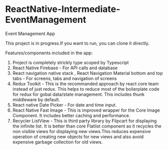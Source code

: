 # ReactNative-Intermediate-EventManagement
Event Management App

This project is in progress.If you want to run, you can clone it directly.

Features/components included in the app: 

1. Project is completely strickly type scoped by Typescript 
2. React Native Firebase - For API calls and database
3. React navigation native stack , React Navigation Material bottom and top tabs - For screens, tabs and navigation of screens
4. Redux Toolkit - This is the recommanded approach by react core team instead of just redux. This helps to reduce most of the boilerplate code for redux for gobal data/state management. This includes thunk middleware by default.
5. React native Date Picker - For date and time input. 
6. React Native Fast Image - This is improved wrapper for the Core Image Component. It includes better caching and performance.
7. Recycler ListView - This is third party library by Flipcart for displaying the infinite list. It is better than core Flatlist component as it recycles the non visible views for displaying new views.This reduces expensive operation of creating new objects for new views and also avoid expensive garbage collection for old views.
